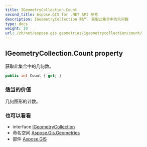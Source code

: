 ```yaml
---
title: IGeometryCollection.Count
second_title: Aspose.GIS for .NET API 参考
description: IGeometryCollection 财产. 获取此集合中的几何数
type: docs
weight: 10
url: /zh/net/aspose.gis.geometries/igeometrycollection/count/
---
```

## IGeometryCollection.Count property

获取此集合中的几何数。

```csharp
public int Count { get; }
```

### 适当的价值

几何图形的计数。

### 也可以看看

* interface [IGeometryCollection](../)
* 命名空间 [Aspose.Gis.Geometries](../../igeometrycollection/)
* 部件 [Aspose.GIS](../../../)


